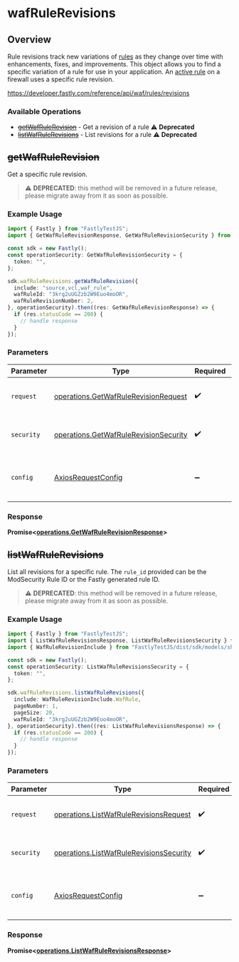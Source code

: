 # wafRuleRevisions

## Overview

Rule revisions track new variations of [rules](/reference/api/waf/rules/) as they change over time with enhancements, fixes, and improvements. This object allows you to find a specific variation of a rule for use in your application. An [active rule](/reference/api/waf/rules/active/) on a firewall uses a specific rule revision.

<https://developer.fastly.com/reference/api/waf/rules/revisions>
### Available Operations

* [~~getWafRuleRevision~~](#getwafrulerevision) - Get a revision of a rule :warning: **Deprecated**
* [~~listWafRuleRevisions~~](#listwafrulerevisions) - List revisions for a rule :warning: **Deprecated**

## ~~getWafRuleRevision~~

Get a specific rule revision.

> :warning: **DEPRECATED**: this method will be removed in a future release, please migrate away from it as soon as possible.

### Example Usage

```typescript
import { Fastly } from "FastlyTestJS";
import { GetWafRuleRevisionResponse, GetWafRuleRevisionSecurity } from "FastlyTestJS/dist/sdk/models/operations";

const sdk = new Fastly();
const operationSecurity: GetWafRuleRevisionSecurity = {
  token: "",
};

sdk.wafRuleRevisions.getWafRuleRevision({
  include: "source,vcl,waf_rule",
  wafRuleId: "3krg2uUGZzb2W9Euo4moOR",
  wafRuleRevisionNumber: 2,
}, operationSecurity).then((res: GetWafRuleRevisionResponse) => {
  if (res.statusCode == 200) {
    // handle response
  }
});
```

### Parameters

| Parameter                                                                                      | Type                                                                                           | Required                                                                                       | Description                                                                                    |
| ---------------------------------------------------------------------------------------------- | ---------------------------------------------------------------------------------------------- | ---------------------------------------------------------------------------------------------- | ---------------------------------------------------------------------------------------------- |
| `request`                                                                                      | [operations.GetWafRuleRevisionRequest](../../models/operations/getwafrulerevisionrequest.md)   | :heavy_check_mark:                                                                             | The request object to use for the request.                                                     |
| `security`                                                                                     | [operations.GetWafRuleRevisionSecurity](../../models/operations/getwafrulerevisionsecurity.md) | :heavy_check_mark:                                                                             | The security requirements to use for the request.                                              |
| `config`                                                                                       | [AxiosRequestConfig](https://axios-http.com/docs/req_config)                                   | :heavy_minus_sign:                                                                             | Available config options for making requests.                                                  |


### Response

**Promise<[operations.GetWafRuleRevisionResponse](../../models/operations/getwafrulerevisionresponse.md)>**


## ~~listWafRuleRevisions~~

List all revisions for a specific rule. The `rule_id` provided can be the ModSecurity Rule ID or the Fastly generated rule ID.

> :warning: **DEPRECATED**: this method will be removed in a future release, please migrate away from it as soon as possible.

### Example Usage

```typescript
import { Fastly } from "FastlyTestJS";
import { ListWafRuleRevisionsResponse, ListWafRuleRevisionsSecurity } from "FastlyTestJS/dist/sdk/models/operations";
import { WafRuleRevisionInclude } from "FastlyTestJS/dist/sdk/models/shared";

const sdk = new Fastly();
const operationSecurity: ListWafRuleRevisionsSecurity = {
  token: "",
};

sdk.wafRuleRevisions.listWafRuleRevisions({
  include: WafRuleRevisionInclude.WafRule,
  pageNumber: 1,
  pageSize: 20,
  wafRuleId: "3krg2uUGZzb2W9Euo4moOR",
}, operationSecurity).then((res: ListWafRuleRevisionsResponse) => {
  if (res.statusCode == 200) {
    // handle response
  }
});
```

### Parameters

| Parameter                                                                                          | Type                                                                                               | Required                                                                                           | Description                                                                                        |
| -------------------------------------------------------------------------------------------------- | -------------------------------------------------------------------------------------------------- | -------------------------------------------------------------------------------------------------- | -------------------------------------------------------------------------------------------------- |
| `request`                                                                                          | [operations.ListWafRuleRevisionsRequest](../../models/operations/listwafrulerevisionsrequest.md)   | :heavy_check_mark:                                                                                 | The request object to use for the request.                                                         |
| `security`                                                                                         | [operations.ListWafRuleRevisionsSecurity](../../models/operations/listwafrulerevisionssecurity.md) | :heavy_check_mark:                                                                                 | The security requirements to use for the request.                                                  |
| `config`                                                                                           | [AxiosRequestConfig](https://axios-http.com/docs/req_config)                                       | :heavy_minus_sign:                                                                                 | Available config options for making requests.                                                      |


### Response

**Promise<[operations.ListWafRuleRevisionsResponse](../../models/operations/listwafrulerevisionsresponse.md)>**

